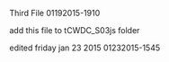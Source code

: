 Third File 01192015-1910

add this file to tCWDC_S03js folder

edited friday jan 23 2015 01232015-1545
